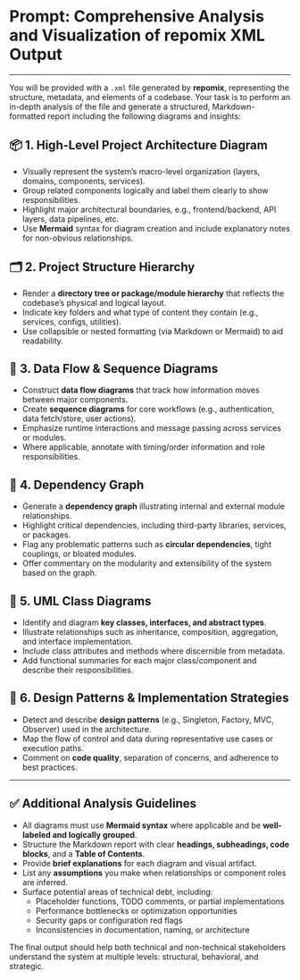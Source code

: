 # Prompt: Comprehensive Analysis and Visualization of repomix XML Output

---

You will be provided with a `.xml` file generated by **repomix**, representing the structure, metadata, and elements of a codebase. Your task is to perform an in-depth analysis of the file and generate a structured, Markdown-formatted report including the following diagrams and insights:

## 📦 1. High-Level Project Architecture Diagram

- Visually represent the system’s macro-level organization (layers, domains, components, services).
- Group related components logically and label them clearly to show responsibilities.
- Highlight major architectural boundaries, e.g., frontend/backend, API layers, data pipelines, etc.
- Use **Mermaid** syntax for diagram creation and include explanatory notes for non-obvious relationships.

## 🗂 2. Project Structure Hierarchy

- Render a **directory tree or package/module hierarchy** that reflects the codebase’s physical and logical layout.
- Indicate key folders and what type of content they contain (e.g., services, configs, utilities).
- Use collapsible or nested formatting (via Markdown or Mermaid) to aid readability.

## 🔄 3. Data Flow & Sequence Diagrams

- Construct **data flow diagrams** that track how information moves between major components.
- Create **sequence diagrams** for core workflows (e.g., authentication, data fetch/store, user actions).
- Emphasize runtime interactions and message passing across services or modules.
- Where applicable, annotate with timing/order information and role responsibilities.

## 🔗 4. Dependency Graph

- Generate a **dependency graph** illustrating internal and external module relationships.
- Highlight critical dependencies, including third-party libraries, services, or packages.
- Flag any problematic patterns such as **circular dependencies**, tight couplings, or bloated modules.
- Offer commentary on the modularity and extensibility of the system based on the graph.

## 🧬 5. UML Class Diagrams

- Identify and diagram **key classes, interfaces, and abstract types**.
- Illustrate relationships such as inheritance, composition, aggregation, and interface implementation.
- Include class attributes and methods where discernible from metadata.
- Add functional summaries for each major class/component and describe their responsibilities.

## 🧠 6. Design Patterns & Implementation Strategies

- Detect and describe **design patterns** (e.g., Singleton, Factory, MVC, Observer) used in the architecture.
- Map the flow of control and data during representative use cases or execution paths.
- Comment on **code quality**, separation of concerns, and adherence to best practices.

---

## ✅ Additional Analysis Guidelines

- All diagrams must use **Mermaid syntax** where applicable and be **well-labeled and logically grouped**.
- Structure the Markdown report with clear **headings, subheadings, code blocks**, and a **Table of Contents**.
- Provide **brief explanations** for each diagram and visual artifact.
- List any **assumptions** you make when relationships or component roles are inferred.
- Surface potential areas of technical debt, including:
  - Placeholder functions, TODO comments, or partial implementations
  - Performance bottlenecks or optimization opportunities
  - Security gaps or configuration red flags
  - Inconsistencies in documentation, naming, or architecture

The final output should help both technical and non-technical stakeholders understand the system at multiple levels: structural, behavioral, and strategic.
